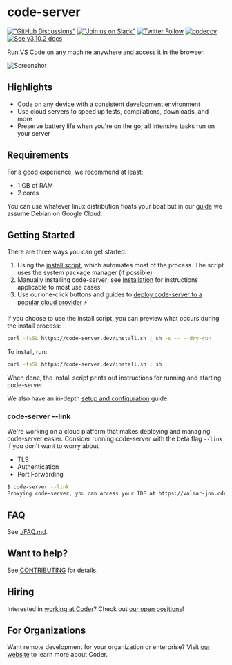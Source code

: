 # code-server

[!["GitHub Discussions"](https://img.shields.io/badge/%20GitHub-%20Discussions-gray.svg?longCache=true&logo=github&colorB=purple)](https://github.com/cdr/code-server/discussions) [!["Join us on Slack"](https://img.shields.io/badge/join-us%20on%20slack-gray.svg?longCache=true&logo=slack&colorB=brightgreen)](https://cdr.co/join-community) [![Twitter Follow](https://img.shields.io/twitter/follow/BrevDev?label=%40BrevDev&style=social)](https://twitter.com/brevdev) [![codecov](https://codecov.io/gh/cdr/code-server/branch/main/graph/badge.svg?token=5iM9farjnC)](https://codecov.io/gh/cdr/code-server) [![See v3.10.2 docs](https://img.shields.io/static/v1?label=Docs&message=see%20v3.10.2%20&color=blue)](https://github.com/cdr/code-server/tree/v3.10.2/docs)

Run [VS Code](https://github.com/Microsoft/vscode) on any machine anywhere and access it in the browser.

![Screenshot](./assets/screenshot.png)

## Highlights

- Code on any device with a consistent development environment
- Use cloud servers to speed up tests, compilations, downloads, and more
- Preserve battery life when you're on the go; all intensive tasks run on your server

## Requirements

For a good experience, we recommend at least:

- 1 GB of RAM
- 2 cores

You can use whatever linux distribution floats your boat but in our [guide](https://coder.com/docs/code-server/v3.10.2/guide) we assume Debian on Google Cloud.

## Getting Started

There are three ways you can get started:

1. Using the [install script](https://github.com/cdr/code-server/blob/main/install.sh), which automates most of the process. The script uses the system package manager (if possible)
2. Manually installing code-server; see [Installation](https://coder.com/docs/code-server/v3.10.2/install) for instructions applicable to most use cases
3. Use our one-click buttons and guides to [deploy code-server to a popular cloud provider](https://github.com/cdr/deploy-code-server) ⚡

If you choose to use the install script, you can preview what occurs during the install process:

```bash
curl -fsSL https://code-server.dev/install.sh | sh -s -- --dry-run
```

To install, run:

```bash
curl -fsSL https://code-server.dev/install.sh | sh
```

When done, the install script prints out instructions for running and starting code-server.

We also have an in-depth [setup and configuration](https://coder.com/docs/code-server/v3.10.2/guide) guide.

### code-server --link

We're working on a cloud platform that makes deploying and managing code-server easier.
Consider running code-server with the beta flag `--link` if you don't want to worry about

- TLS
- Authentication
- Port Forwarding

```bash
$ code-server --link
Proxying code-server, you can access your IDE at https://valmar-jon.cdr.co
```

## FAQ

See [./FAQ.md](https://coder.com/docs/code-server/v3.10.2/FAQ).

## Want to help?

See [CONTRIBUTING](https://coder.com/docs/code-server/v3.10.2/CONTRIBUTING) for details.

## Hiring

Interested in [working at Coder](https://coder.com/careers)? Check out [our open positions](https://coder.com/careers#openings)!

## For Organizations

Want remote development for your organization or enterprise? Visit
[our website](https://coder.com) to learn more about Coder.
